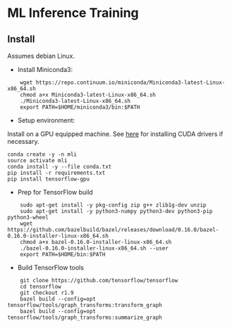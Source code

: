 # ML Inference Training

## Install

Assumes debian Linux.

* Install Miniconda3:
```
    wget https://repo.continuum.io/miniconda/Miniconda3-latest-Linux-x86_64.sh
    chmod a+x Miniconda3-latest-Linux-x86_64.sh
    ./Miniconda3-latest-Linux-x86_64.sh
    export PATH=$HOME/miniconda3/bin:$PATH
```

* Setup environment:

Install on a GPU equipped machine.  See [here](https://github.com/lukmanr/gcp-gpu-install/tree/master/ubuntu) for
installing CUDA drivers if necessary.

    conda create -y -n mli
    source activate mli
    conda install -y --file conda.txt
    pip install -r requirements.txt
    pip install tensorflow-gpu

* Prep for TensorFlow build

```
    sudo apt-get install -y pkg-config zip g++ zlib1g-dev unzip
    sudo apt-get install -y python3-numpy python3-dev python3-pip python3-wheel
    wget https://github.com/bazelbuild/bazel/releases/download/0.16.0/bazel-0.16.0-installer-linux-x86_64.sh
    chmod a+x bazel-0.16.0-installer-linux-x86_64.sh
    ./bazel-0.16.0-installer-linux-x86_64.sh --user
    export PATH=$HOME/bin:$PATH
```

* Build TensorFlow tools

```
    git clone https://github.com/tensorflow/tensorflow
    cd tensorflow
    git checkout r1.9
    bazel build --config=opt tensorflow/tools/graph_transforms:transform_graph
    bazel build --config=opt tensorflow/tools/graph_transforms:summarize_graph
```